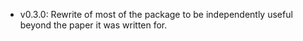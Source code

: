 - v0.3.0: Rewrite of most of the package to be independently useful beyond the paper it was written for.
